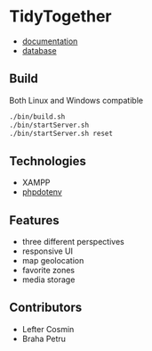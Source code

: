 # TidyTogether

- [documentation](https://docs.google.com/document/d/1-aHo15U2-sPB9klRUCRxpozfseOrwraKnAo_gaaENro/edit?tab=t.0)
- [database](https://appdb-dyh6iv7f0wnm.adminer.wasmer.app/?server=db.be-mons1.bengt.wasmernet.com%3A3306&username=edd1c866799d80002ba7aff986fa&db=TidyTogether&dbid=appdb_KwGIWtwaUVoe&magiclogin=wott_43Z3T2ZQK34DMBOLDR56TXOAZWYZI2VX)

## Build

Both Linux and Windows compatible

```sh
./bin/build.sh
./bin/startServer.sh
./bin/startServer.sh reset
```

## Technologies

- XAMPP
- [phpdotenv](https://github.com/vlucas/phpdotenv)

## Features

- three different perspectives
- responsive UI
- map geolocation
- favorite zones
- media storage

## Contributors

- Lefter Cosmin
- Braha Petru
